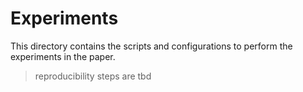 # Experiments

This directory contains the scripts and configurations to perform the experiments in the paper.

> reproducibility steps are tbd
